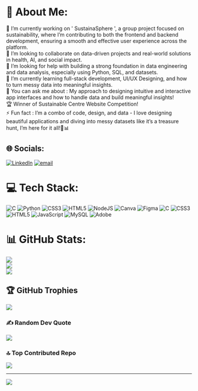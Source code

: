 # 💫 About Me:
🔭 I’m currently working on ' SustainaSphere ', a group project focused on sustainability, where I’m contributing to both the frontend and backend development, ensuring a smooth and effective user experience across the platform.<br>👯 I’m looking to collaborate on data-driven projects and real-world solutions in health, AI, and social impact.<br>🤝 I’m looking for help with building a strong foundation in data engineering and data analysis, especially using Python, SQL, and datasets.<br>🌱 I’m currently learning full-stack development, UI/UX Designing, and how to turn messy data into meaningful insights.<br>💬 You can ask me about : My approach to designing intuitive and interactive app interfaces and how to handle data and build meaningful insights!
<br>🏆 Winner of Sustainable Centre Website Competition!<br>⚡ Fun fact : I’m a combo of code, design, and data - I love designing beautiful applications and diving into messy datasets like it’s a treasure hunt, I’m here for it all!🎨📊


## 🌐 Socials:
[![LinkedIn](https://img.shields.io/badge/LinkedIn-%230077B5.svg?logo=linkedin&logoColor=white)](https://linkedin.com/in/www.linkedin.com/in/shivangi-tawar) [![email](https://img.shields.io/badge/Email-D14836?logo=gmail&logoColor=white)](mailto:shivangitawar@gmail.com) 

# 💻 Tech Stack:
![C](https://img.shields.io/badge/c-%2300599C.svg?style=for-the-badge&logo=c&logoColor=white) ![Python](https://img.shields.io/badge/python-3670A0?style=for-the-badge&logo=python&logoColor=ffdd54) ![CSS3](https://img.shields.io/badge/css3-%231572B6.svg?style=for-the-badge&logo=css3&logoColor=white) ![HTML5](https://img.shields.io/badge/html5-%23E34F26.svg?style=for-the-badge&logo=html5&logoColor=white) ![NodeJS](https://img.shields.io/badge/node.js-6DA55F?style=for-the-badge&logo=node.js&logoColor=white) ![Canva](https://img.shields.io/badge/Canva-%2300C4CC.svg?style=for-the-badge&logo=Canva&logoColor=white) ![Figma](https://img.shields.io/badge/figma-%23F24E1E.svg?style=for-the-badge&logo=figma&logoColor=white) ![C](https://img.shields.io/badge/c-%2300599C.svg?style=for-the-badge&logo=c&logoColor=white) ![CSS3](https://img.shields.io/badge/css3-%231572B6.svg?style=for-the-badge&logo=css3&logoColor=white) ![HTML5](https://img.shields.io/badge/html5-%23E34F26.svg?style=for-the-badge&logo=html5&logoColor=white) ![JavaScript](https://img.shields.io/badge/javascript-%23323330.svg?style=for-the-badge&logo=javascript&logoColor=%23F7DF1E) ![MySQL](https://img.shields.io/badge/mysql-4479A1.svg?style=for-the-badge&logo=mysql&logoColor=white) ![Adobe](https://img.shields.io/badge/adobe-%23FF0000.svg?style=for-the-badge&logo=adobe&logoColor=white)
# 📊 GitHub Stats:
![](https://github-readme-stats.vercel.app/api?username=shivangi0817-tawar&theme=dark&hide_border=false&include_all_commits=true&count_private=false)<br/>
![](https://nirzak-streak-stats.vercel.app/?user=shivangi0817-tawar&theme=dark&hide_border=false)<br/>
![](https://github-readme-stats.vercel.app/api/top-langs/?username=shivangi0817-tawar&theme=dark&hide_border=false&include_all_commits=true&count_private=false&layout=compact)

## 🏆 GitHub Trophies
![](https://github-profile-trophy.vercel.app/?username=shivangi0817-tawar&theme=radical&no-frame=true&no-bg=false&margin-w=4)

### ✍️ Random Dev Quote
![](https://quotes-github-readme.vercel.app/api?type=horizontal&theme=radical)

### 🔝 Top Contributed Repo
![](https://github-contributor-stats.vercel.app/api?username=shivangi0817-tawar&limit=5&theme=dark&combine_all_yearly_contributions=true)

---
[![](https://visitcount.itsvg.in/api?id=shivangi0817-tawar&icon=2&color=13)](https://visitcount.itsvg.in)

<!-- Proudly created with GPRM ( https://gprm.itsvg.in ) -->
